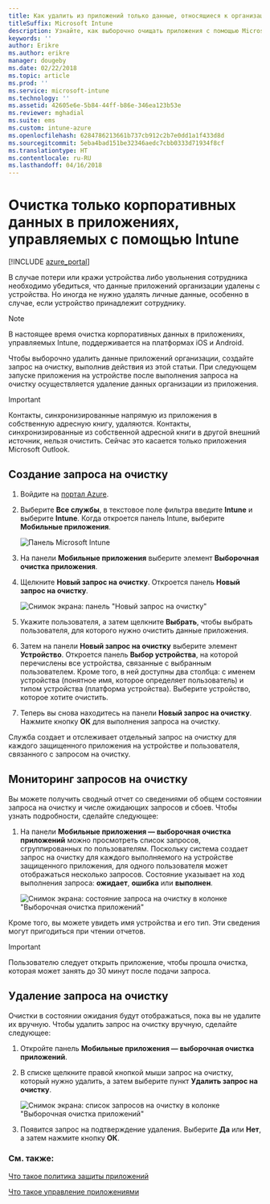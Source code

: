 ```yaml
---
title: Как удалить из приложений только данные, относящиеся к организации
titleSuffix: Microsoft Intune
description: Узнайте, как выборочно очищать приложения с помощью Microsoft Intune.
keywords: ''
author: Erikre
ms.author: erikre
manager: dougeby
ms.date: 02/22/2018
ms.topic: article
ms.prod: ''
ms.service: microsoft-intune
ms.technology: ''
ms.assetid: 42605e6e-5b84-44ff-b86e-346ea123b53e
ms.reviewer: mghadial
ms.suite: ems
ms.custom: intune-azure
ms.openlocfilehash: 6284786213661b737cb912c2b7e0dd1a1f433d8d
ms.sourcegitcommit: 5eba4bad151be32346aedc7cbb0333d71934f8cf
ms.translationtype: HT
ms.contentlocale: ru-RU
ms.lasthandoff: 04/16/2018
---
```

# <a name="how-to-wipe-only-corporate-data-from-intune-managed-apps"></a>Очистка только корпоративных данных в приложениях, управляемых с помощью Intune

[!INCLUDE [azure_portal](./includes/azure_portal.md)]

В случае потери или кражи устройства либо увольнения сотрудника необходимо убедиться, что данные приложений организации удалены с устройства. Но иногда не нужно удалять личные данные, особенно в случае, если устройство принадлежит сотруднику.

>[!NOTE]
> В настоящее время очистка корпоративных данных в приложениях, управляемых Intune, поддерживается на платформах iOS и Android.

Чтобы выборочно удалить данные приложений организации, создайте запрос на очистку, выполнив действия из этой статьи. При следующем запуске приложения на устройстве после выполнения запроса на очистку осуществляется удаление данных организации из приложения.

>[!IMPORTANT]
> Контакты, синхронизированные напрямую из приложения в собственную адресную книгу, удаляются. Контакты, синхронизированные из собственной адресной книги в другой внешний источник, нельзя очистить. Сейчас это касается только приложения Microsoft Outlook.

## <a name="create-a-wipe-request"></a>Создание запроса на очистку

1.  Войдите на [портал Azure](https://portal.azure.com).

2.  Выберите **Все службы**, в текстовое поле фильтра введите **Intune** и выберите **Intune**. Когда откроется панель Intune, выберите **Мобильные приложения**.

    ![Панель Microsoft Intune](./media/apps-selective-wipe01.png)

3.  На панели **Мобильные приложения** выберите элемент **Выборочная очистка приложения**.

4.  Щелкните **Новый запрос на очистку**. Откроется панель **Новый запрос на очистку**.

    ![Снимок экрана: панель "Новый запрос на очистку"](./media/AzurePortal_MAM_NewWipeRequest.png)

5.  Укажите пользователя, а затем щелкните **Выбрать**, чтобы выбрать пользователя, для которого нужно очистить данные приложения.

6.  Затем на панели **Новый запрос на очистку** выберите элемент **Устройство**. Откроется панель **Выбор устройства**, на которой перечислены все устройства, связанные с выбранным пользователем. Кроме того, в ней доступны два столбца: с именем устройства (понятное имя, которое определяет пользователь) и типом устройства (платформа устройства). Выберите устройство, которое хотите очистить.

7.  Теперь вы снова находитесь на панели **Новый запрос на очистку**. Нажмите кнопку **ОК** для выполнения запроса на очистку.

Служба создает и отслеживает отдельный запрос на очистку для каждого защищенного приложения на устройстве и пользователя, связанного с запросом на очистку.

## <a name="monitor-your-wipe-requests"></a>Мониторинг запросов на очистку

Вы можете получить сводный отчет со сведениями об общем состоянии запроса на очистку и числе ожидающих запросов и сбоев. Чтобы узнать подробности, сделайте следующее:

1.  На панели **Мобильные приложения — выборочная очистка приложений** можно просмотреть список запросов, сгруппированных по пользователям. Поскольку система создает запрос на очистку для каждого выполняемого на устройстве защищенного приложения, для одного пользователя может отображаться несколько запросов. Состояние указывает на ход выполнения запроса: **ожидает**, **ошибка** или **выполнен**.

    ![Снимок экрана: состояние запроса на очистку в колонке "Выборочная очистка приложений"](./media/wipe-request-status-1.png)

Кроме того, вы можете увидеть имя устройства и его тип. Эти сведения могут пригодиться при чтении отчетов.

>[!IMPORTANT]
> Пользователю следует открыть приложение, чтобы прошла очистка, которая может занять до 30 минут после подачи запроса.

## <a name="delete-a-wipe-request"></a>Удаление запроса на очистку

Очистки в состоянии ожидания будут отображаться, пока вы не удалите их вручную. Чтобы удалить запрос на очистку вручную, сделайте следующее:

1.  Откройте панель **Мобильные приложения — выборочная очистка приложений**.

2.  В списке щелкните правой кнопкой мыши запрос на очистку, который нужно удалить, а затем выберите пункт **Удалить запрос на очистку**.

    ![Снимок экрана: список запросов на очистку в колонке "Выборочная очистка приложений"](./media/delete-wipe-request.png)

3.  Появится запрос на подтверждение удаления. Выберите **Да** или **Нет**, а затем нажмите кнопку **ОК**.

### <a name="see-also"></a>См. также:
[Что такое политика защиты приложений](app-protection-policy.md)

[Что такое управление приложениями](app-management.md)
